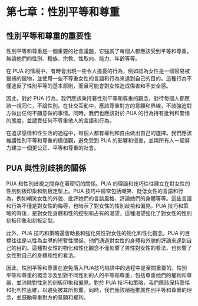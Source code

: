 # 第七章：性別平等和尊重

## 性別平等和尊重的重要性

性別平等和尊重是一個重要的社會議題，它強調了每個人都應該受到平等和尊重，無論他們的性別、種族、宗教、性取向、能力、年齡等等。

在 PUA 的情境中，有時會出現一些令人擔憂的行為，例如認為女性是一個容易被獵捕的獵物，並使用一些不尊重女性的言語和行為來達到自己的目的。這種行為不僅違反了性別平等的基本原則，而且可能會對女性造成傷害和不安全感。

因此，對於 PUA 行為，我們應該秉持著性別平等和尊重的觀念，對待每個人都應該一視同仁，不論性別。在社交互動中，應該尊重對方的意願和界線，不該強迫對方做出任何不願意做的事情。同時，我們也應該對於 PUA 的行為持有批判和警惕的態度，並譴責任何不尊重他人的言語和行為。

在追求感情和性生活的過程中，每個人都有權利和自由做出自己的選擇。我們應該維護性別平等和尊重的價值觀，避免受到 PUA 的影響和侵害，並與所有人一起努力建立一個更公正、平等和尊重的社會。

## PUA 與性別歧視的關係

PUA 和性別歧視之間存在著密切的關係。PUA 的理論和技巧往往建立在對女性的性別刻板印象和刻板定型上。PUA 技巧中經常包括嘲笑、貶低女性的言語和行為，例如嘲笑女性的外貌、批評她們的言談風格、評論她們的身體等等。這些言語和行為不僅是對女性的侮辱，也暗示了對女性的性別歧視和偏見。PUA 技巧和策略的背後，是對女性身體和性的控制和占有的渴望，這種渴望強化了對女性的性別刻板印象和刻板定型。

此外，PUA 技巧和策略還會助長和強化男性對女性的物化和性化觀念。PUA 的目標往往是以性為主導的短暫性關係，他們通過對女性的身體和外貌的評論來達到自己的目的。這種對女性的物化和性化觀念不僅影響了男性對女性的看法，也影響了女性對自己的身體和性的看法。

因此，性別平等和尊重在避免落入PUA技巧陷阱中的過程中是至關重要的。性別平等和尊重的概念涉及到對不同性別的人的平等和尊重，包括尊重他們的權利和尊嚴，並消除對性別的刻板印象和偏見。對於 PUA 技巧和策略，我們應該保持警惕和批判性思維，以避免被其所影響。同時，我們應該積極推廣性別平等和尊重的理念，並鼓勵尊重對方的意願和權利。